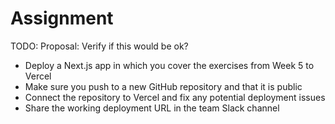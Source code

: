 # Assignment

TODO: Proposal: Verify if this would be ok?

- Deploy a Next.js app in which you cover the exercises from Week 5 to Vercel
- Make sure you push to a new GitHub repository and that it is public
- Connect the repository to Vercel and fix any potential deployment issues
- Share the working deployment URL in the team Slack channel
